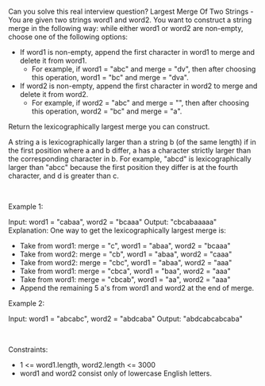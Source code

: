 Can you solve this real interview question? Largest Merge Of Two Strings - You are given two strings word1 and word2. You want to construct a string merge in the following way: while either word1 or word2 are non-empty, choose one of the following options:

 * If word1 is non-empty, append the first character in word1 to merge and delete it from word1.
   * For example, if word1 = "abc" and merge = "dv", then after choosing this operation, word1 = "bc" and merge = "dva".
 * If word2 is non-empty, append the first character in word2 to merge and delete it from word2.
   * For example, if word2 = "abc" and merge = "", then after choosing this operation, word2 = "bc" and merge = "a".

Return the lexicographically largest merge you can construct.

A string a is lexicographically larger than a string b (of the same length) if in the first position where a and b differ, a has a character strictly larger than the corresponding character in b. For example, "abcd" is lexicographically larger than "abcc" because the first position they differ is at the fourth character, and d is greater than c.

 

Example 1:


Input: word1 = "cabaa", word2 = "bcaaa"
Output: "cbcabaaaaa"
Explanation: One way to get the lexicographically largest merge is:
- Take from word1: merge = "c", word1 = "abaa", word2 = "bcaaa"
- Take from word2: merge = "cb", word1 = "abaa", word2 = "caaa"
- Take from word2: merge = "cbc", word1 = "abaa", word2 = "aaa"
- Take from word1: merge = "cbca", word1 = "baa", word2 = "aaa"
- Take from word1: merge = "cbcab", word1 = "aa", word2 = "aaa"
- Append the remaining 5 a's from word1 and word2 at the end of merge.


Example 2:


Input: word1 = "abcabc", word2 = "abdcaba"
Output: "abdcabcabcaba"


 

Constraints:

 * 1 <= word1.length, word2.length <= 3000
 * word1 and word2 consist only of lowercase English letters.